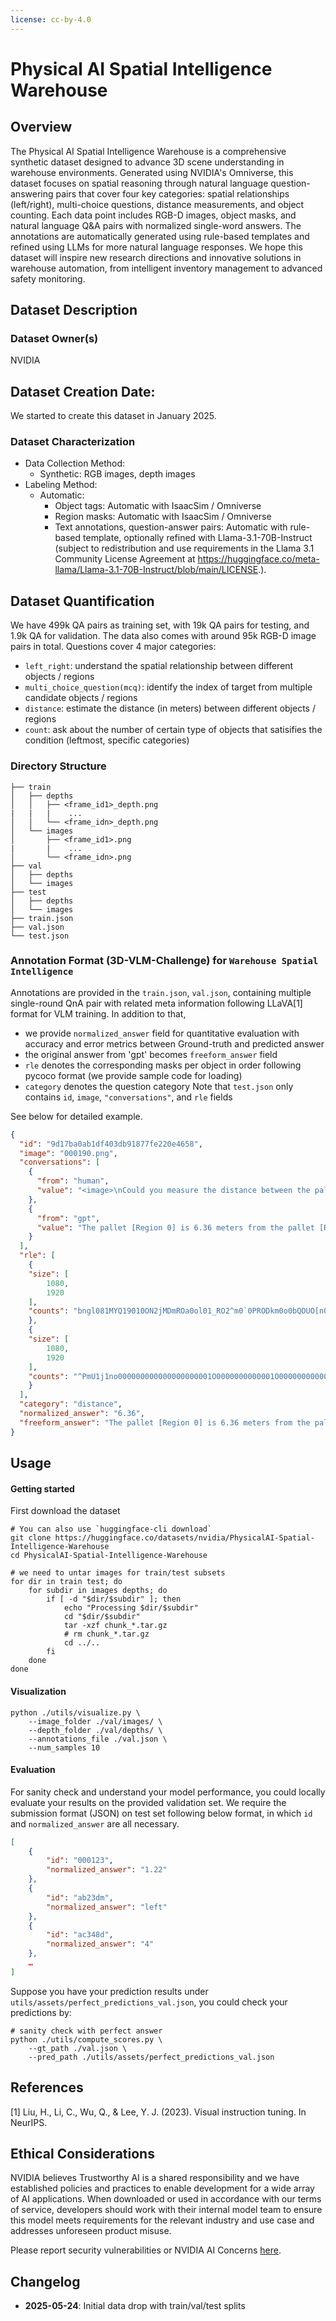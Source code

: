 ```yaml
---
license: cc-by-4.0
---
```

# Physical AI Spatial Intelligence Warehouse

## Overview
The Physical AI Spatial Intelligence Warehouse is a comprehensive synthetic dataset designed to advance 3D scene understanding in warehouse environments. Generated using NVIDIA's Omniverse, this dataset focuses on spatial reasoning through natural language question-answering pairs that cover four key categories: spatial relationships (left/right), multi-choice questions, distance measurements, and object counting. Each data point includes RGB-D images, object masks, and natural language Q&A pairs with normalized single-word answers. The annotations are automatically generated using rule-based templates and refined using LLMs for more natural language responses. We hope this dataset will inspire new research directions and innovative solutions in warehouse automation, from intelligent inventory management to advanced safety monitoring.

## Dataset Description

### Dataset Owner(s)
NVIDIA

## Dataset Creation Date:
We started to create this dataset in January 2025. 

### Dataset Characterization
- Data Collection Method:
    - Synthetic: RGB images, depth images
- Labeling Method: 
    - Automatic:
        - Object tags: Automatic with IsaacSim / Omniverse
        - Region masks: Automatic with IsaacSim / Omniverse
        - Text annotations, question-answer pairs: Automatic with rule-based template, optionally refined with Llama-3.1-70B-Instruct (subject to redistribution and use requirements in the Llama 3.1 Community License Agreement at https://huggingface.co/meta-llama/Llama-3.1-70B-Instruct/blob/main/LICENSE.).

## Dataset Quantification
We have 499k QA pairs as training set, with 19k QA pairs for testing, and 1.9k QA for validation. The data also comes with around 95k RGB-D image pairs in total.
Questions cover 4 major categories:
- `left_right`: understand the spatial relationship between different objects / regions
- `multi_choice_question(mcq)`: identify the index of target from multiple candidate objects / regions
- `distance`: estimate the distance (in meters) between different objects / regions
- `count`: ask about the number of certain type of objects that satisifies the condition (leftmost, specific categories)

### Directory Structure
```shell
├── train
│   ├── depths
│   │   ├── <frame_id1>_depth.png
|   |   |    ...
│   │   └── <frame_idn>_depth.png
│   └── images
│       ├── <frame_id1>.png
|       |    ...
│       └── <frame_idn>.png
├── val
│   ├── depths
│   └── images
├── test
│   ├── depths
│   └── images
├── train.json
├── val.json
└── test.json
```

### Annotation Format (3D-VLM-Challenge) for `Warehouse Spatial Intelligence`
Annotations are provided in the `train.json`, `val.json`, containing multiple single-round QnA pair with related meta information following LLaVA[1] format for VLM training. 
In addition to that, 
- we provide `normalized_answer` field for quantitative evaluation with accuracy and error metrics between Ground-truth and predicted answer
- the original answer from 'gpt' becomes `freeform_answer` field
- `rle` denotes the corresponding masks per object in order following pycoco format (we provide sample code for loading)
- `category` denotes the question category
Note that `test.json` only contains `id`, `image`, `"conversations"`, and `rle` fields

See below for detailed example.
```json
{
  "id": "9d17ba0ab1df403db91877fe220e4658",
  "image": "000190.png",
  "conversations": [
    {
      "from": "human",
      "value": "<image>\nCould you measure the distance between the pallet <mask> and the pallet <mask>?"
    },
    {
      "from": "gpt",
      "value": "The pallet [Region 0] is 6.36 meters from the pallet [Region 1]."
    }
  ],
  "rle": [
    {
    "size": [
        1080,
        1920
    ],
    "counts": "bngl081MYQ19010ON2jMDmROa0ol01_RO2^m0`0PRODkm0o0bQOUO[n0U2N2M3N2N2N3L3N2N1N1WO_L]SOa3el0_LYSOb3il0]LTSOf3ll0ZLRSOh3nl0XLPSOj3Pm0VLmROn3Rm0SLkROo3Um0QLiROQ4Wm081O00N3L3N2O10000010O0000000001O01O00000001O10O01O003M2N0010O0000000001O01O00000M3N201N1001O00000001O01O000001O0001O000000000010O00000000010O0002N00001O3N1N000000000001O000000000O2M200O1M3N20001CQSOoKol0n3TSORLll0k3WSOVLhl0g3[SOYLel0f3\\SOZLdl0c3_SO]Lal0Z2nROcNe0RO^l0\\1kSO_OJUOmn0g0WQOZOhn0a0]QO_Odn0=_QOCan0:bQOF^n08eQOG[n07gQOIYn04jQOMUn00nQO0d[nm0"
    },
    {
    "size": [
        1080,
        1920
    ],
    "counts": "^PmU1j1no000000000000000000001O0000000000001O0000000000001O0000000000001O0000000000001O00000g1YN000001O01O00gNfQOTOZn0d0fQODZn06eQO_N1\\1Zn0OfQO<[n0^OgQOe0Yn0UOmQOl0Rn0oNnQOV1Rn0dNPRO`1Pn0[NTROf1lm0TNZROl1fm0oM_ROQ2en00O000000000M3K6J5K5K5K5N201O0000000000010O000000000010O0000000001O01O00M3K5K5K6N10000001O01O0000000001O01O00000000010OmLWROW2im0dM\\RO\\2dm0`M`RO`2`m0[MeROe2Xn0O0001O00000001O3NO01ON2L4L4O110O000000000010O0000000010O0000000000000001O0eMaQO]1_n0`NdQO`1\\n0\\NiQO_1[n0]NiQOY1an0aNeQOW1bo0H8G9G[oN_OfP19aoNG^fjc0"
    }
  ],
  "category": "distance",
  "normalized_answer": "6.36",
  "freeform_answer": "The pallet [Region 0] is 6.36 meters from the pallet [Region 1]."
}

```

## Usage
#### Getting started
First download the dataset
```shell
# You can also use `huggingface-cli download`
git clone https://huggingface.co/datasets/nvidia/PhysicalAI-Spatial-Intelligence-Warehouse
cd PhysicalAI-Spatial-Intelligence-Warehouse

# we need to untar images for train/test subsets
for dir in train test; do
    for subdir in images depths; do
        if [ -d "$dir/$subdir" ]; then
            echo "Processing $dir/$subdir"
            cd "$dir/$subdir"
            tar -xzf chunk_*.tar.gz
            # rm chunk_*.tar.gz
            cd ../..
        fi
    done
done
```

#### Visualization
```shell
python ./utils/visualize.py \
    --image_folder ./val/images/ \
    --depth_folder ./val/depths/ \
    --annotations_file ./val.json \
    --num_samples 10 
```


#### Evaluation
For sanity check and understand your model performance, you could locally evaluate your results on the provided validation set. We require the submission format (JSON) on test set following below format, in which `id` and `normalized_answer` are all necessary. 

```json
[
    {
        "id": "000123",
        "normalized_answer": "1.22"
    },
    {
        "id": "ab23dm",
        "normalized_answer": "left"
    },
    {
        "id": "ac348d",
        "normalized_answer": "4"
    },
    …
]
```

Suppose you have your prediction results under `utils/assets/perfect_predictions_val.json`, you could check your predictions by: 
```
# sanity check with perfect answer
python ./utils/compute_scores.py \
    --gt_path ./val.json \
    --pred_path ./utils/assets/perfect_predictions_val.json
```


## References
[1] Liu, H., Li, C., Wu, Q., & Lee, Y. J. (2023). Visual instruction tuning. In NeurIPS.

## Ethical Considerations
NVIDIA believes Trustworthy AI is a shared responsibility and we have established policies and practices to enable development for a wide array of AI applications.  When downloaded or used in accordance with our terms of service, developers should work with their internal model team to ensure this model meets requirements for the relevant industry and use case and addresses unforeseen product misuse.   

Please report security vulnerabilities or NVIDIA AI Concerns [here](https://www.nvidia.com/en-us/support/submit-security-vulnerability/).

## Changelog
- **2025-05-24**: Initial data drop with train/val/test splits
